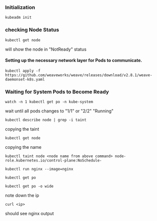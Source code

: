 ### Initialization 
```
kubeadm init
```
### checking Node Status
```
kubectl get node
```
will show the node in "NotReady" status

#### Setting up the necessary network layer for Pods to communicate.

```
kubectl apply -f https://github.com/weaveworks/weave/releases/download/v2.8.1/weave-daemonset-k8s.yaml
```
### Waiting for System Pods to Become Ready
```
watch -n 1 kubectl get po -n kube-system
```
wait until all pods changes to "1/1" or "2/2" "Running"
```
kubectl describe node | grep -i taint
```
copying the taint 
```
kubectl get node 
```
copying the name 
```
kubectl taint node <node name from above command> node-role.kubernetes.io/control-plane:NoSchedule-
```
```
kubectl run nginx --image=nginx
```
```
kubectl get po
```
```
kubectl get po -o wide
```
note down the ip 
```
curl <ip>
```
should see nginx output